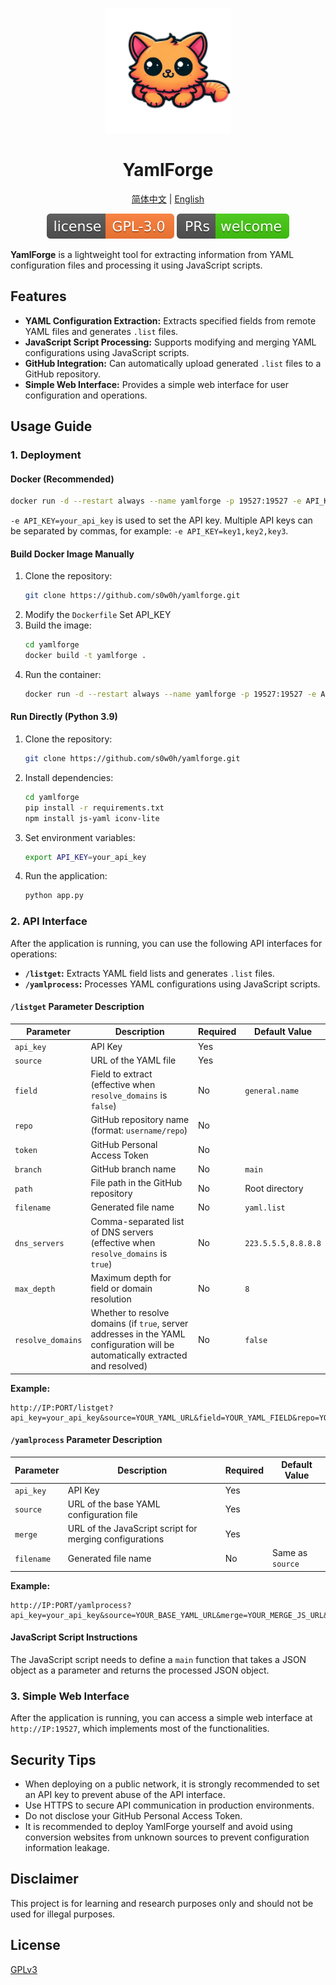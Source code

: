 <p align="center">
<img src="../assets/yamlforge.png" alt="YamlForge" width="200">
</p>
<h1 align="center">
  YamlForge
</h1>

<p align="center">
 <a href="../README.md">简体中文</a> | <a href="README.en.md">English</a>
</p>

<p align="center">
  <a href="https://github.com/s0w0h/yamlforge/blob/main/LICENSE"><img src="../assets/GPL-3.0License.svg" alt="License"></a>
  <a href="https://github.com/s0w0h/yamlforge/pulls"><img src="../assets/PRs-welcome-brightgreen.svg" alt="PRs Welcome"></a>
</p>

**YamlForge** is a lightweight tool for extracting information from YAML configuration files and processing it using JavaScript scripts.

## Features

- **YAML Configuration Extraction:** Extracts specified fields from remote YAML files and generates `.list` files.
- **JavaScript Script Processing:** Supports modifying and merging YAML configurations using JavaScript scripts.
- **GitHub Integration:** Can automatically upload generated `.list` files to a GitHub repository.
- **Simple Web Interface:** Provides a simple web interface for user configuration and operations.

## Usage Guide

### 1. Deployment

#### Docker (Recommended)

```bash
docker run -d --restart always --name yamlforge -p 19527:19527 -e API_KEY=your_api_key s0w0h/yamlforge:latest
```

`-e API_KEY=your_api_key` is used to set the API key. Multiple API keys can be separated by commas, for example: `-e API_KEY=key1,key2,key3`.

#### Build Docker Image Manually

1. Clone the repository:
   ```bash
   git clone https://github.com/s0w0h/yamlforge.git
   ```
2. Modify the `Dockerfile`
   Set API_KEY
3. Build the image:
   ```bash
   cd yamlforge
   docker build -t yamlforge .
   ```
4. Run the container:
   ```bash
   docker run -d --restart always --name yamlforge -p 19527:19527 -e API_KEY=your_api_key yamlforge
   ```

#### Run Directly (Python 3.9)

1. Clone the repository:
   ```bash
   git clone https://github.com/s0w0h/yamlforge.git
   ```
2. Install dependencies:
   ```bash
   cd yamlforge
   pip install -r requirements.txt
   npm install js-yaml iconv-lite
   ```
3. Set environment variables:
   ```bash
   export API_KEY=your_api_key
   ```
4. Run the application:
   ```bash
   python app.py
   ```

### 2. API Interface

After the application is running, you can use the following API interfaces for operations:

- **`/listget`:** Extracts YAML field lists and generates `.list` files.
- **`/yamlprocess`:** Processes YAML configurations using JavaScript scripts.

#### `/listget` Parameter Description

| Parameter         | Description                                                                                                                     | Required | Default Value       |
| ----------------- | ------------------------------------------------------------------------------------------------------------------------------- | -------- | ------------------- |
| `api_key`         | API Key                                                                                                                         | Yes      |                     |
| `source`          | URL of the YAML file                                                                                                            | Yes      |                     |
| `field`           | Field to extract (effective when `resolve_domains` is `false`)                                                                  | No       | `general.name`      |
| `repo`            | GitHub repository name (format: `username/repo`)                                                                                | No       |                     |
| `token`           | GitHub Personal Access Token                                                                                                    | No       |                     |
| `branch`          | GitHub branch name                                                                                                              | No       | `main`              |
| `path`            | File path in the GitHub repository                                                                                              | No       | Root directory      |
| `filename`        | Generated file name                                                                                                             | No       | `yaml.list`         |
| `dns_servers`     | Comma-separated list of DNS servers (effective when `resolve_domains` is `true`)                                                | No       | `223.5.5.5,8.8.8.8` |
| `max_depth`       | Maximum depth for field or domain resolution                                                                                    | No       | `8`                 |
| `resolve_domains` | Whether to resolve domains (if `true`, server addresses in the YAML configuration will be automatically extracted and resolved) | No       | `false`             |

**Example:**

```
http://IP:PORT/listget?api_key=your_api_key&source=YOUR_YAML_URL&field=YOUR_YAML_FIELD&repo=YOUR_REPO_NAME&token=YOUR_GITHUB_TOKEN&branch=YOUR_BRANCH_NAME&path=YOUR_PATH&filename=YOUR_FILE_NAME.list&dns_servers=223.5.5.5,119.29.29.29,1.1.1.1,8.8.8.8&max_depth=10&resolve_domains=true
```

#### `/yamlprocess` Parameter Description

| Parameter  | Description                                             | Required | Default Value    |
| ---------- | ------------------------------------------------------- | -------- | ---------------- |
| `api_key`  | API Key                                                 | Yes      |                  |
| `source`   | URL of the base YAML configuration file                 | Yes      |                  |
| `merge`    | URL of the JavaScript script for merging configurations | Yes      |                  |
| `filename` | Generated file name                                     | No       | Same as `source` |

**Example:**

 ```
http://IP:PORT/yamlprocess?api_key=your_api_key&source=YOUR_BASE_YAML_URL&merge=YOUR_MERGE_JS_URL&filename=YOUR_FILE_NAME
 ```

#### JavaScript Script Instructions

The JavaScript script needs to define a `main` function that takes a JSON object as a parameter and returns the processed JSON object.

### 3. Simple Web Interface

After the application is running, you can access a simple web interface at `http://IP:19527`, which implements most of the functionalities.

## Security Tips

- When deploying on a public network, it is strongly recommended to set an API key to prevent abuse of the API interface.
- Use HTTPS to secure API communication in production environments.
- Do not disclose your GitHub Personal Access Token.
- It is recommended to deploy YamlForge yourself and avoid using conversion websites from unknown sources to prevent configuration information leakage.

## Disclaimer

This project is for learning and research purposes only and should not be used for illegal purposes.

## License

[GPLv3](LICENSE)
